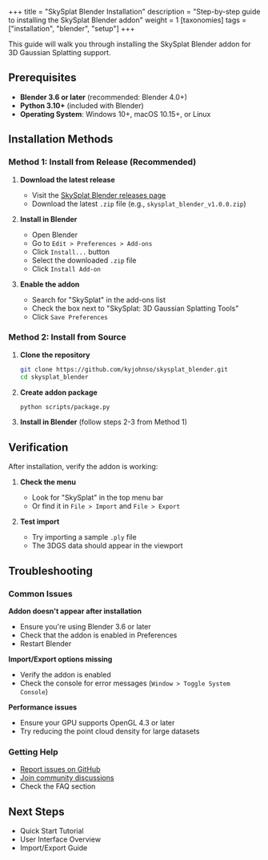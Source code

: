 +++
title = "SkySplat Blender Installation"
description = "Step-by-step guide to installing the SkySplat Blender addon"
weight = 1
[taxonomies]
tags = ["installation", "blender", "setup"]
+++

This guide will walk you through installing the SkySplat Blender addon for 3D Gaussian Splatting support.

<!-- more -->

## Prerequisites

- **Blender 3.6 or later** (recommended: Blender 4.0+)
- **Python 3.10+** (included with Blender)
- **Operating System**: Windows 10+, macOS 10.15+, or Linux

## Installation Methods

### Method 1: Install from Release (Recommended)

1. **Download the latest release**
   - Visit the [SkySplat Blender releases page](https://github.com/kyjohnso/skysplat_blender/releases)
   - Download the latest `.zip` file (e.g., `skysplat_blender_v1.0.0.zip`)

2. **Install in Blender**
   - Open Blender
   - Go to `Edit > Preferences > Add-ons`
   - Click `Install...` button
   - Select the downloaded `.zip` file
   - Click `Install Add-on`

3. **Enable the addon**
   - Search for "SkySplat" in the add-ons list
   - Check the box next to "SkySplat: 3D Gaussian Splatting Tools"
   - Click `Save Preferences`

### Method 2: Install from Source

1. **Clone the repository**
   ```bash
   git clone https://github.com/kyjohnso/skysplat_blender.git
   cd skysplat_blender
   ```

2. **Create addon package**
   ```bash
   python scripts/package.py
   ```

3. **Install in Blender** (follow steps 2-3 from Method 1)

## Verification

After installation, verify the addon is working:

1. **Check the menu**
   - Look for "SkySplat" in the top menu bar
   - Or find it in `File > Import` and `File > Export`

2. **Test import**
   - Try importing a sample `.ply` file
   - The 3DGS data should appear in the viewport

## Troubleshooting

### Common Issues

**Addon doesn't appear after installation**
- Ensure you're using Blender 3.6 or later
- Check that the addon is enabled in Preferences
- Restart Blender

**Import/Export options missing**
- Verify the addon is enabled
- Check the console for error messages (`Window > Toggle System Console`)

**Performance issues**
- Ensure your GPU supports OpenGL 4.3 or later
- Try reducing the point cloud density for large datasets

### Getting Help

- [Report issues on GitHub](https://github.com/kyjohnso/skysplat_blender/issues)
- [Join community discussions](https://github.com/kyjohnso/skysplat_blender/discussions)
- Check the FAQ section

## Next Steps

- Quick Start Tutorial
- User Interface Overview
- Import/Export Guide